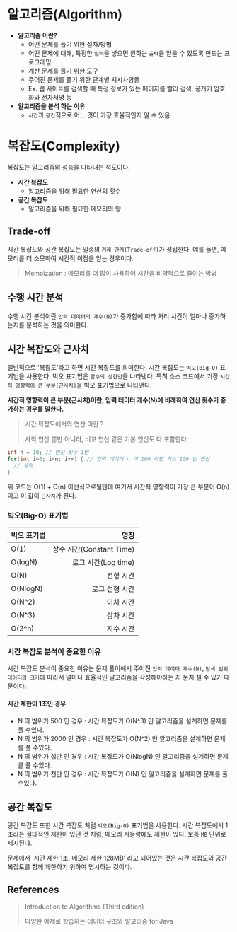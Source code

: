 # 알고리즘(Algorithm)

- __알고리즘 이란?__
  - 어떤 문제를 풀기 위한 절차/방법
  - 어떤 문제에 대해, 특정한 `입력`을 넣으면 원하는 `출력`을 얻을 수 있도록 만드는 프로그래밍
  - 계산 문제를 풀기 위한 도구
  - 주어진 문제를 풀기 위한 단계별 지시사항들
  - Ex. 웹 사이트를 검색할 때 특정 정보가 있는 페이지를 빨리 검색, 공개키 암호화와 전자서명 등
- __알고리즘을 분석 하는 이유__
  - `시간`과 `공간`적으로 어느 것이 가장 효율적인지 알 수 있음

# 복잡도(Complexity)

복잡도는 알고리즘의 성능을 나타내는 척도이다.

- __시간 복잡도__
  - 알고리즘을 위해 필요한 연산의 횟수
- __공간 복잡도__
  - 알고리즘을 위해 필요한 메모리의 양

## Trade-off 

시간 복잡도와 공간 복잡도는 일종의 `거래 관계(Trade-off)`가 성립한다. 예를 들면, 메모리를 더 소모하여 시간적 이점을 얻는 경우이다.

> Memoization : 메모리를 더 많이 사용하여 시간을 비약적으로 줄이는 방법

## 수행 시간 분석

수행 시간 분석이란 `입력 데이터의 개수(N)`가 증가함에 따라 처리 시간이 얼마나 증가하는지를 분석하는 것을 의미한다.
  
## 시간 복잡도와 근사치

일반적으로 '복잡도'라고 하면 시간 복잡도를 의미한다. 시간 복잡도는 `빅오(Big-O)` 표기법을 사용한다. 빅오 표기법은 `함수의 상한만`을 나타낸다.
특히 소스 코드에서 가장 `시간적 영향력이 큰 부분(근사치)`을 빅오 표기법으로 나타낸다. 

__시간적 영향력이 큰 부분(근사치)이란, 입력 데이터 개수(N)에 비례하여 연산 횟수가 증가하는 경우를 말한다.__ 

> 시간 복잡도에서의 연산 이란 ? 
> 
> 사칙 연산 뿐만 아니라, 비교 연산 같은 기본 연산도 다 포함한다.

```java
int n = 10; // 연산 횟수 1번
for(int i=0; i<n; i++) { // 입력 데이터 n 이 100 이면 최소 100 번 연산
  // 생략
}
```

위 코드는 O(1) + O(n) 이런식으로될텐데 여기서 시간적 영향력이 가장 큰 부분이 O(n) 이고 이 값이 `근사치`가 된다.

### 빅오(Big-O) 표기법

|    빅오 표기법           | 명칭                        | 
|:--- | ---: |   
| O(1)             | 상수 시간(Constant Time)            | 
| O(logN)           | 로그 시간(Log time)            | 
| O(N)           | 선형 시간            | 
| O(NlogN)           | 로그 선형 시간          | 
| O(N^2)          | 이차 시간            | 
| O(N^3)          | 삼차 시간            |
| O(2^n)          | 지수 시간            | 

### 시간 복잡도 분석이 중요한 이유 

시간 복잡도 분석이 중요한 이유는 문제 풀이에서 주어진 `입력 데이터 개수(N)`, `탐색 범위`, `데이터의 크기`에 따라서 얼마나 효율적인 알고리즘을 작성해야하는 지 눈치 챌 수 있기 때문이다.

#### 시간 제한이 1초인 경우 

- N 의 범위가 500 인 경우 : 시간 복잡도가 O(N^3) 인 알고리즘을 설계하면 문제를 풀 수있다.
- N 의 범위가 2000 인 경우 : 시간 복잡도가 O(N^2) 인 알고리즘을 설계하면 문제를 풀 수있다.
- N 의 범위가 십만 인 경우 : 시간 복잡도가 O(NlogN) 인 알고리즘을 설계하면 문제를 풀 수있다. 
- N 의 범위가 천만 인 경우 : 시간 복잡도가 O(N) 인 알고리즘을 설계하면 문제를 풀 수있다.

## 공간 복잡도

공간 복잡도 또한 시간 복잡도 처럼 `빅오(Big-O)` 표기법을 사용한다. 시간 복잡도에서 1초라는 절대적인 제한이 있던 것 처럼, 메모리 사용량에도 제한이 있다. 보통 `MB` 단위로 제시된다.

문제에서 '시간 제한 1초, 메모리 제한 128MB' 라고 되어있는 것은 시간 복잡도와 공간 복잡도를 함께 제한하기 위하여 명시하는 것이다.

## References

> Introduction to Algorithms (Third edition)
>
> 다양한 예제로 학습하는 데이터 구조와 알고리즘 for Java
